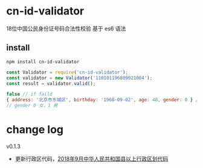 # cn-id-validator
18位中国公民身份证号码合法性校验
基于 es6 语法
## install 

```
npm install cn-id-validator
```

```javascript
const Validator = require('cn-id-validator');
const validator = new Validator('110101196809021004');
const result = validator.valid();
```

```javascript
false // if faild
{ address: '北京市东城区', birthday: '1968-09-02', age: 48, gender: 0 } //if success
// gender 0 女，1 男
```

# change log
v0.1.3
- 更新行政区代码，[2018年9月中华人民共和国县以上行政区划代码](http://www.mca.gov.cn/article/sj/xzqh/2018/201804-12/20180910291042.html)